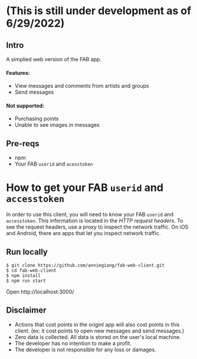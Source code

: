 # (This is still under development as of 6/29/2022)

## Intro

A simplied web version of the FAB app.

#### Features:

- View messages and comments from artists and groups
- Send messages

#### Not supported:

- Purchasing points
- Unable to see images in messages

## Pre-reqs

- npm
- Your FAB `userid` and `acesstoken`

# How to get your FAB `userid` and `accesstoken`

In order to use this client, you will need to know your FAB `userid` and `accesstoken`.
This information is located in the _HTTP request headers_.
To see the request headers, use a proxy to inspect the network traffic. On iOS and Android, there are apps that let you inspect network traffic.

## Run locally

```
$ git clone https://github.com/anniegiang/fab-web-client.git
$ cd fab-web-client
$ npm install
$ npm run start
```

Open http://localhost:3000/

## Disclaimer

- Actions that cost points in the originl app will also cost points in this client. (ex: it cost points to open new messages and send messages.)
- Zero data is collected. All data is stored on the user's local machine.
- The developer has no intention to make a profit.
- The developer is not responsible for any loss or damages.
